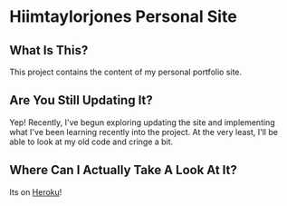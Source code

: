 # Hiimtaylorjones Personal Site

## What Is This?

This project contains the content of my personal portfolio site. 

## Are You Still Updating It?

Yep! Recently, I've begun exploring updating the site and implementing 
what I've been learning recently into the project. At the very least, I'll 
be able to look at my old code and cringe a bit.

## Where Can I Actually Take A Look At It?

Its on [Heroku](https://secure-dawn-23123.herokuapp.com/)!
